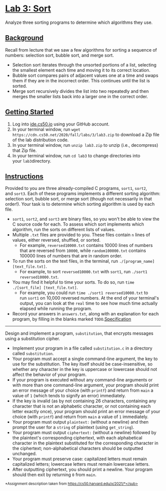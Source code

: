 [Lab 3: Sort](https://cs50.harvard.edu/x/2021/labs/3/#lab-3-sort)
=================================================================

Analyze three sorting programs to determine which algorithms they use.

[Background](https://cs50.harvard.edu/x/2021/labs/3/#background)
----------------------------------------------------------------

Recall from lecture that we saw a few algorithms for sorting a sequence of numbers: selection sort, bubble sort, and merge sort.

-   Selection sort iterates through the unsorted portions of a list, selecting the smallest element each time and moving it to its correct location.
-   Bubble sort compares pairs of adjacent values one at a time and swaps them if they are in the incorrect order. This continues until the list is sorted.
-   Merge sort recursively divides the list into two repeatedly and then merges the smaller lists back into a larger one in the correct order.

[Getting Started](https://cs50.harvard.edu/x/2021/labs/3/#getting-started)
--------------------------------------------------------------------------

1.  Log into [ide.cs50.io](https://ide.cs50.io/) using your GitHub account.
2.  In your terminal window, run `wget https://cdn.cs50.net/2020/fall/labs/3/lab3.zip` to download a Zip file of the lab distribution code.
3.  In your terminal window, run `unzip lab3.zip` to unzip (i.e., decompress) that Zip file.
4.  In your terminal window, run `cd lab3` to change directories into your `lab3`directory.

[Instructions](https://cs50.harvard.edu/x/2021/labs/3/#instructions)
--------------------------------------------------------------------

Provided to you are three already-compiled C programs, `sort1`, `sort2`, and `sort3`. Each of these programs implements a different sorting algorithm: selection sort, bubble sort, or merge sort (though not necessarily in that order!). Your task is to determine which sorting algorithm is used by each file.

-   `sort1`, `sort2`, and `sort3` are binary files, so you won't be able to view the C source code for each. To assess which sort implements which algorithm, run the sorts on different lists of values.
-   Multiple `.txt` files are provided to you. These files contain `n` lines of values, either reversed, shuffled, or sorted.
    -   For example, `reversed10000.txt` contains 10000 lines of numbers that are reversed from `10000`, while `random100000.txt` contains 100000 lines of numbers that are in random order.
-   To run the sorts on the text files, in the terminal, run `./[program_name] [text_file.txt]`.
    -   For example, to sort `reversed10000.txt` with `sort1`, run `./sort1 reversed10000.txt`.
-   You may find it helpful to time your sorts. To do so, run `time ./[sort_file] [text_file.txt]`.
    -   For example, you could run `time ./sort1 reversed10000.txt` to run `sort1` on 10,000 reversed numbers. At the end of your terminal's output, you can look at the `real` time to see how much time actually elapsed while running the program.
-   Record your answers in `answers.txt`, along with an explanation for each program, by filling in the blanks marked `TODO`.[Specification](https://cs50.harvard.edu/x/2021/psets/2/substitution/#specification)
------------------------------------------------------------------------------------

Design and implement a program, `substitution`, that encrypts messages using a substitution cipher.

-   Implement your program in a file called `substitution.c` in a directory called `substitution`.
-   Your program must accept a single command-line argument, the key to use for the substitution. The key itself should be case-insensitive, so whether any character in the key is uppercase or lowercase should not affect the behavior of your program.
-   If your program is executed without any command-line arguments or with more than one command-line argument, your program should print an error message of your choice (with `printf`) and return from `main` a value of `1` (which tends to signify an error) immediately.
-   If the key is invalid (as by not containing 26 characters, containing any character that is not an alphabetic character, or not containing each letter exactly once), your program should print an error message of your choice (with `printf`) and return from `main` a value of `1` immediately.
-   Your program must output `plaintext:` (without a newline) and then prompt the user for a `string` of plaintext (using `get_string`).
-   Your program must output `ciphertext:` (without a newline) followed by the plaintext's corresponding ciphertext, with each alphabetical character in the plaintext substituted for the corresponding character in the ciphertext; non-alphabetical characters should be outputted unchanged.
-   Your program must preserve case: capitalized letters must remain capitalized letters; lowercase letters must remain lowercase letters.
-   After outputting ciphertext, you should print a newline. Your program should then exit by returning `0` from `main`.

<sub>*Assignment description taken from https://cs50.harvard.edu/x/2021/*</sub>
